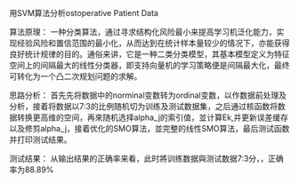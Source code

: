 用SVM算法分析ostoperative Patient Data

算法原理：
一种分类算法，通过寻求结构化风险最小来提高学习机泛化能力，实现经验风险和置信范围的最小化，从而达到在统计样本量较少的情况下，亦能获得良好统计规律的目的。通俗来讲，它是一种二类分类模型，其基本模型定义为特征空间上的间隔最大的线性分类器，即支持向量机的学习策略便是间隔最大化，最终可转化为一个凸二次规划问题的求解。

思路分析：
首先先将数据中的norminal变数转为ordinal变数，以作数据前处理及分析，接着将数据以7:3的比例随机切为训练及测试数据集，之后通过核函数将数据转换更高维的空间，再來随机选择alpha_j的索引值，並计算Ek,并更新误差缓存以及修剪alpha_j，接着优化的SMO算法，並完整的线性SMO算法，最后测试函数并打印测试结果。

测试结果：
从输出结果的正确率来看，此时將训练数据與测试数据7:3分，，正确率为88.89%
